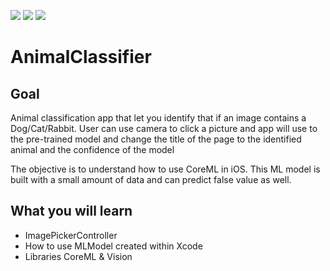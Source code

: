 ![](screenshot/img_dog.gif)  ![](screenshot/img_cat.gif)  ![](screenshot/img_rabbit.gif)  


# AnimalClassifier

## Goal

Animal classification app that let you identify that if an image contains a Dog/Cat/Rabbit. User can use camera to click a picture and app will use to the pre-trained model and change the title of the page to the identified animal and the confidence of the model
 
The objective is to understand how to use CoreML in iOS. This ML model is built with a small amount of data and can predict false value as well.


## What you will learn

* ImagePickerController
* How to use MLModel created within Xcode
* Libraries CoreML & Vision

